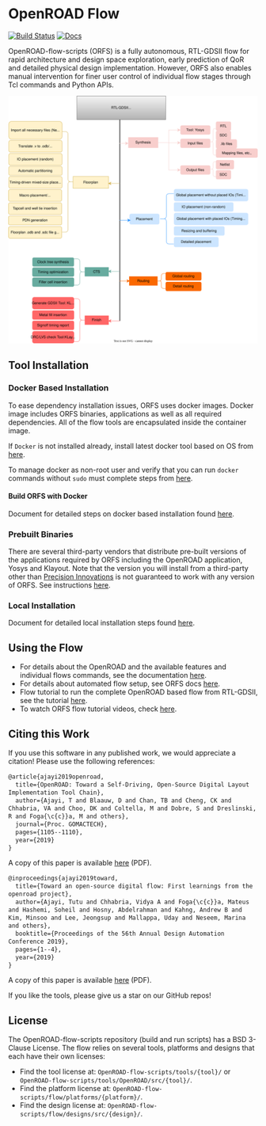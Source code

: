 # OpenROAD Flow

[![Build Status](https://jenkins.openroad.tools/buildStatus/icon?job=OpenROAD-flow-scripts-Public%2Fpublic_tests_all%2Fmaster)](https://jenkins.openroad.tools/view/Public/job/OpenROAD-flow-scripts-Public/job/public_tests_all/job/master/)
[![Docs](https://readthedocs.org/projects/openroad-flow-scripts/badge/?version=latest)](https://openroad-flow-scripts.readthedocs.io/en/latest/?badge=latest)

OpenROAD-flow-scripts (ORFS) is a fully autonomous, RTL-GDSII flow
for rapid architecture and design space exploration, early prediction
of QoR and detailed physical design implementation. However, ORFS
also enables manual intervention for finer user control of individual
flow stages through Tcl commands and Python APIs.

![ORFS_Flow](./docs/images/ORFS_Flow.svg)

## Tool Installation

### Docker Based Installation

To ease dependency installation issues, ORFS uses docker images.
Docker image includes ORFS binaries, applications as well as all
required dependencies. All of the flow tools are encapsulated
inside the container image.

If `Docker` is not installed already, install latest docker tool
based on OS from [here](https://docs.docker.com/engine/install/).

To manage docker as non-root user and verify that you can run
`docker` commands without `sudo` must complete steps from
[here](https://docs.docker.com/engine/install/linux-postinstall/).

#### Build ORFS with Docker

Document for detailed steps on docker based installation found
[here](./docs/user/BuildWithDocker.md).

### Prebuilt Binaries
There are several third-party vendors that distribute pre-built versions of the applications required by ORFS including the OpenROAD application, Yosys and Klayout. Note that the version you will install from a third-party other than [Precision Innovations](https://precisioninno.com/) is not guaranteed to work with any version of ORFS. See instructions [here](./docs/user/BuildWithPrebuilt.md).

### Local Installation

Document for detailed local installation steps found [here](./docs/user/BuildLocally.md).

## Using the Flow

- For details about the OpenROAD and the available features and
  individual flows commands, see the documentation
  [here](https://openroad.readthedocs.io/en/latest/).
- For details about automated flow setup, see ORFS docs
  [here](https://openroad-flow-scripts.readthedocs.io/en/latest/user/GettingStarted.html).
- Flow tutorial to run the complete OpenROAD based flow from
  RTL-GDSII, see the tutorial
  [here](https://openroad-flow-scripts.readthedocs.io/en/latest/tutorials/FlowTutorial.html).
- To watch ORFS flow tutorial videos, check
  [here](https://theopenroadproject.org/video).

## Citing this Work

If you use this software in any published work, we would appreciate a citation!
Please use the following references:

```
@article{ajayi2019openroad,
  title={OpenROAD: Toward a Self-Driving, Open-Source Digital Layout Implementation Tool Chain},
  author={Ajayi, T and Blaauw, D and Chan, TB and Cheng, CK and Chhabria, VA and Choo, DK and Coltella, M and Dobre, S and Dreslinski, R and Foga{\c{c}}a, M and others},
  journal={Proc. GOMACTECH},
  pages={1105--1110},
  year={2019}
}
```

A copy of this paper is available
[here](http://people.ece.umn.edu/users/sachin/conf/gomactech19.pdf) (PDF).

```
@inproceedings{ajayi2019toward,
  title={Toward an open-source digital flow: First learnings from the openroad project},
  author={Ajayi, Tutu and Chhabria, Vidya A and Foga{\c{c}}a, Mateus and Hashemi, Soheil and Hosny, Abdelrahman and Kahng, Andrew B and Kim, Minsoo and Lee, Jeongsup and Mallappa, Uday and Neseem, Marina and others},
  booktitle={Proceedings of the 56th Annual Design Automation Conference 2019},
  pages={1--4},
  year={2019}
}
```

A copy of this paper is available
[here](https://vlsicad.ucsd.edu/Publications/Conferences/371/c371.pdf) (PDF).

If you like the tools, please give us a star on our GitHub repos!

## License

The OpenROAD-flow-scripts repository (build and run scripts) has a BSD 3-Clause License.
The flow relies on several tools, platforms and designs that each have their own licenses:

- Find the tool license at: `OpenROAD-flow-scripts/tools/{tool}/` or `OpenROAD-flow-scripts/tools/OpenROAD/src/{tool}/`.
- Find the platform license at: `OpenROAD-flow-scripts/flow/platforms/{platform}/`.
- Find the design license at: `OpenROAD-flow-scripts/flow/designs/src/{design}/`.
